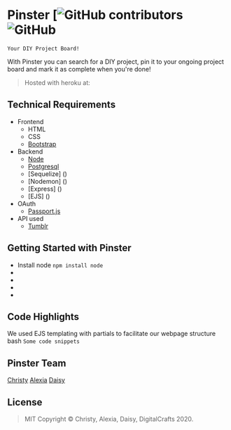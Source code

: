 # Pinster [![GitHub contributors](https://img.shields.io/github/contributors/appletom/pinster) ![GitHub](https://img.shields.io/github/license/appletom/pinster)
```
Your DIY Project Board!
```
With Pinster you can search for a DIY project, pin it to your ongoing project board and mark it as complete when you're done!
> Hosted with heroku at:

## Technical Requirements
- Frontend
    - HTML
    - CSS
    - [Bootstrap](https://getbootstrap.com/docs/4.5/getting-started/introduction/)
- Backend
    - [Node]()
    - [Postgresql]()
    - [Sequelize] ()
    - [Nodemon] ()
    - [Express] ()
    - [EJS] ()
- OAuth
    - [Passport.js](http://www.passportjs.org/docs/)
- API used
    - [Tumblr](https://tumblr.github.io/tumblr.js/index.html)

## Getting Started with Pinster
* Install node
`npm install node `
* 
* 
* 
* 

## Code Highlights
We used EJS templating with partials to facilitate our webpage structure
bash 
`
Some code snippets
`
## Pinster Team
[Christy]()
[Alexia]()
[Daisy]()

## License
> MIT
> Copyright &copy; Christy, Alexia, Daisy, DigitalCrafts 2020.

